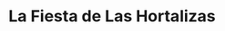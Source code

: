 ---
title: "La Fiesta de Las Hortalizas"
url: /ciudad-guayana-puerto-ordaz/la-fiesta-de-las-hortalizas/
shop: Gemüse & Obst
---